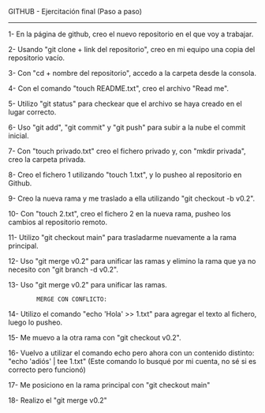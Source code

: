 GITHUB - Ejercitación final (Paso a paso)

--------------------------------------------------------------------------------------------------

1- En la página de github, creo el nuevo repositorio en el que voy a trabajar.

2- Usando "git clone + link del repositorio", creo en mi equipo una copia del repositorio vacío.

3- Con "cd + nombre del repositorio", accedo a la carpeta desde la consola.

4- Con el comando "touch README.txt", creo el archivo "Read me".

5- Utilizo "git status" para checkear que el archivo se haya creado en el lugar correcto.

6- Uso "git add", "git commit" y "git push" para subir a la nube el commit inicial.

7- Con "touch privado.txt" creo el fichero privado y, con "mkdir privada", creo la carpeta privada.

8- Creo el fichero 1 utilizando "touch 1.txt", y lo pusheo al repositorio en Github.

9- Creo la nueva rama y me traslado a ella utilizando "git checkout -b v0.2".

10- Con "touch 2.txt", creo el fichero 2 en la nueva rama, pusheo los cambios al repositorio remoto.

11- Utilizo "git checkout main" para trasladarme nuevamente a la rama principal.

12- Uso "git merge v0.2" para unificar las ramas y elimino la rama que ya no necesito con "git branch -d v0.2".

13- Uso "git merge v0.2" para unificar las ramas.

            MERGE CON CONFLICTO:
14- Utilizo el comando "echo 'Hola' >> 1.txt" para agregar el texto al fichero, luego lo pusheo.

15- Me muevo a la otra rama con "git checkout v0.2".

16- Vuelvo a utilizar el comando echo pero ahora con un contenido distinto: "echo 'adiós' | tee 1.txt" (Este comando lo busqué por mi cuenta, no sé si es correcto pero funcionó)

17- Me posiciono en la rama principal con "git checkout main"

18- Realizo el "git merge v0.2"